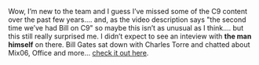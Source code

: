Wow, I&#8217;m new to the team and I guess I&#8217;ve missed some of the C9 content over the past few years&#8230;. and, as the video description says "the second time we&#8217;ve had Bill on C9" so maybe this isn&#8217;t as unusual as I think&#8230;. but this still really surprised me. I didn&#8217;t expect to see an inteview with **the man himself** on there. Bill Gates sat down with Charles Torre and chatted about Mix06, Office and more&#8230; <a href="http://channel9.msdn.com/showpost.aspx?postid=163166" target="_blank">check it out here</a>.